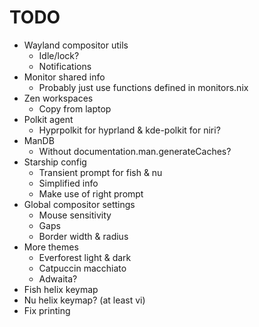 # TODO
* Wayland compositor utils
  * Idle/lock?
  * Notifications
* Monitor shared info
  * Probably just use functions defined in monitors.nix
* Zen workspaces
  * Copy from laptop
* Polkit agent
  * Hyprpolkit for hyprland & kde-polkit for niri?
* ManDB
  * Without documentation.man.generateCaches?
* Starship config
  * Transient prompt for fish & nu
  * Simplified info
  * Make use of right prompt
* Global compositor settings
  * Mouse sensitivity
  * Gaps
  * Border width & radius
* More themes
  * Everforest light & dark
  * Catpuccin macchiato
  * Adwaita?
* Fish helix keymap
* Nu helix keymap? (at least vi)
* Fix printing
